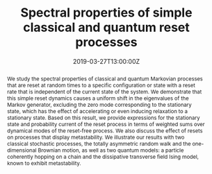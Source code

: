 ---
title: Spectral properties of simple classical and quantum reset processes
event: Open Statistical Physics
event_url: http://osp.open.ac.uk/

location: Open University, Michael Young Building
address:
  street: Walton Drive
  city: Milton Keynes
  postcode: MK7 6BB
  country: United Kingdom

summary: Understanding reset processes by connecting their master operator spectra to that of a related process without resets.
abstract: "We study the spectral properties of classical and quantum Markovian processes that are reset at random times to a specific configuration or state with a reset rate that is independent of the current state of the system. We demonstrate that this simple reset dynamics causes a uniform shift in the eigenvalues of the Markov generator, excluding the zero mode corresponding to the stationary state, which has the effect of accelerating or even inducing relaxation to a stationary state. Based on this result, we provide expressions for the stationary state and probability current of the reset process in terms of weighted sums over dynamical modes of the reset-free process. We also discuss the effect of resets on processes that display metastability. We illustrate our results with two classical stochastic processes, the totally asymmetric random walk and the one-dimensional Brownian motion, as well as two quantum models: a particle coherently hopping on a chain and the dissipative transverse field Ising model, known to exhibit metastability."

# Talk start and end times.
#   End time can optionally be hidden by prefixing the line with `#`.
date: "2019-03-27T13:00:00Z"
all_day: false

authors: []
tags: []

# Is this a featured talk? (true/false)
featured: false

image:
  caption: 'A sketch of resetting paths, e.g. an animal foraging for food.'
  focal_point: ""

url_code: ""
url_pdf: ""
url_slides: "OSP2019Resets.pdf"
url_video: ""

# Markdown Slides (optional).
#   Associate this talk with Markdown slides.
#   Simply enter your slide deck's filename without extension.
#   E.g. `slides = "example-slides"` references `content/slides/example-slides.md`.
#   Otherwise, set `slides = ""`.
slides: ""

# Projects (optional).
#   Associate this post with one or more of your projects.
#   Simply enter your project's folder or file name without extension.
#   E.g. `projects = ["internal-project"]` references `content/project/deep-learning/index.md`.
#   Otherwise, set `projects = []`.
projects:
- metastability

---